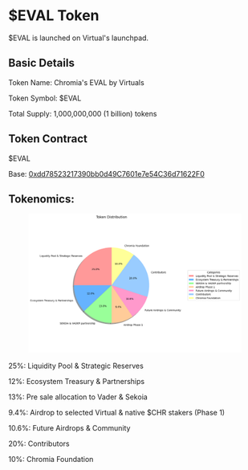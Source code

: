 # $EVAL Token

$EVAL is launched on Virtual's launchpad.



## Basic Details

Token Name: Chromia's EVAL by Virtuals

Token Symbol: $EVAL

Total Supply: 1,000,000,000 (1 billion) tokens



## Token Contract

$EVAL

Base: [0xdd78523217390bb0d49C7601e7e54C36d71622F0](https://basescan.org/address/0xdd78523217390bb0d49c7601e7e54c36d71622f0)



## Tokenomics:

<figure><img src=".gitbook/assets/image (2).png" alt=""><figcaption></figcaption></figure>

25%: Liquidity Pool & Strategic Reserves&#x20;

12%: Ecosystem Treasury & Partnerships&#x20;

13%: Pre sale allocation to Vader & Sekoia&#x20;

9.4%: Airdrop to selected Virtual & native $CHR stakers (Phase 1)&#x20;

10.6%: Future Airdrops & Community&#x20;

20%: Contributors&#x20;

10%: Chromia Foundation

